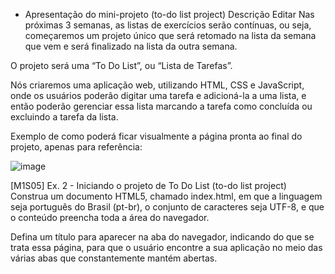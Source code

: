 + Apresentação do mini-projeto (to-do list project)
Descrição
Editar
Nas próximas 3 semanas, as listas de exercícios serão contínuas, ou seja, começaremos um projeto único que será retomado na lista da semana que vem e será finalizado na lista da outra semana.

O projeto será uma “To Do List”, ou “Lista de Tarefas”.

Nós criaremos uma aplicação web, utilizando HTML, CSS e JavaScript, onde os usuários poderão digitar uma tarefa e adicioná-la a uma lista, e então poderão gerenciar essa lista marcando a tarefa como concluída ou excluindo a tarefa da lista.

Exemplo de como poderá ficar visualmente a página pronta ao final do projeto, apenas para referência:

![image](https://github.com/gibarbato/fullstack_senai_helth_toDoList-/assets/79756088/6fa27acd-de88-4332-8a9d-903521fbedb4)


[M1S05] Ex. 2 - Iniciando o projeto de To Do List (to-do list project)
Construa um documento HTML5, chamado index.html, em que a linguagem seja português do Brasil (pt-br), o conjunto de caracteres seja UTF-8, e que o conteúdo preencha toda a área do navegador.

Defina um título para aparecer na aba do navegador, indicando do que se trata essa página, para que o usuário encontre a sua aplicação no meio das várias abas que constantemente mantém abertas.
